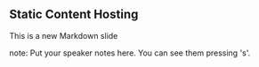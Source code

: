##  Static Content Hosting

This is a new Markdown slide

note:
    Put your speaker notes here.
    You can see them pressing 's'.
